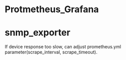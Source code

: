 # Protmetheus_Grafana

# snmp_exporter
If device response too slow, can adjust prometheus.yml parameter(scrape_interval, scrape_timeout).
